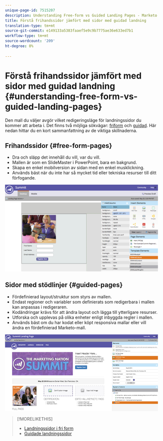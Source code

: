 ```yaml
---
unique-page-id: 7515207
description: Understanding Free-form vs Guided Landing Pages - Marketo Docs - Product Documentation
title: Förstå frihandssidor jämfört med sidor med guidad landning
translation-type: tm+mt
source-git-commit: e149133a5383faaef5e9c9b7775ae36e633ed7b1
workflow-type: tm+mt
source-wordcount: '209'
ht-degree: 0%

---
```



# Förstå frihandssidor jämfört med sidor med guidad landning {#understanding-free-form-vs-guided-landing-pages}

Den mall du väljer avgör vilket redigeringsläge för landningssidor du kommer att arbeta i. Det finns två möjliga sökvägar: [friform](http://docs.marketo.com/display/docs/free-form+landing+pages) och [guidad](http://docs.marketo.com/display/docs/guided+landing+pages). Här nedan hittar du en kort sammanfattning av de viktiga skillnaderna.

## Frihandssidor {#free-form-pages}

* Dra och släpp det innehåll du vill, var du vill.
* Mallen är som en SlideMaster i PowerPoint, bara en bakgrund.
* Skapa en enkel mobilversion av sidan med en enkel musklickning.
* Används bäst när du inte har så mycket tid eller tekniska resurser till ditt förfogande.

![](assets/image2015-5-20-17-3a50-3a53.png)

## Sidor med stödlinjer {#guided-pages}

* Fördefinierad layout/struktur som styrs av mallen.
* Endast regioner och variabler som definierats som redigerbara i mallen kan anpassas i redigeraren.
* Kodändringar krävs för att ändra layout och lägga till ytterligare resurser.
* Utforska och upplevas på olika enheter enligt inbyggda regler i mallen.
* Används bäst om du har kodat eller köpt responsiva mallar eller vill ändra en fördefinierad Marketo-mall.

![](assets/two-1.png)

>[!MORELIKETHIS]
>
>* [Landningssidor i fri form](http://docs.marketo.com/display/public/DOCS/Free-Form+Landing+Pages)
>* [Guidade landningssidor](http://docs.marketo.com/display/DOCS/Guided+Landing+Pages)

>



